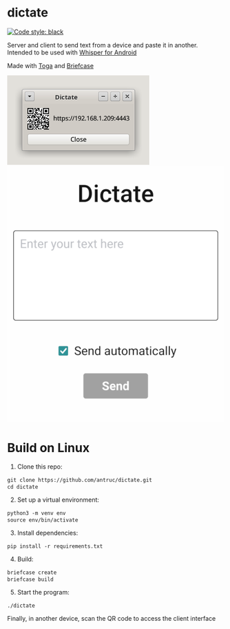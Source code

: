 # dictate

[![Code style: black](https://img.shields.io/badge/code%20style-black-000000.svg)](https://github.com/psf/black)

Server and client to send text from a device and paste it in another. Intended to be used with [Whisper for Android](https://f-droid.org/es/packages/org.woheller69.whisper)

Made with [Toga](https://github.com/beeware/toga) and [Briefcase](https://github.com/beeware/briefcase)

![alt text](server.png)
![alt text](client.png)

# Build on Linux

1. Clone this repo:
```
git clone https://github.com/antruc/dictate.git
cd dictate
```
2. Set up a virtual environment:
```
python3 -m venv env
source env/bin/activate
```
3. Install dependencies:
```
pip install -r requirements.txt
```
4. Build:
```
briefcase create
briefcase build
```
5. Start the program:
```
./dictate
```
Finally, in another device, scan the QR code to access the client interface
